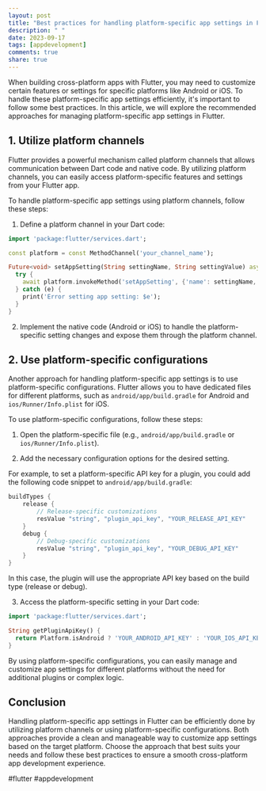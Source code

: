 ```yaml
---
layout: post
title: "Best practices for handling platform-specific app settings in Flutter."
description: " "
date: 2023-09-17
tags: [appdevelopment]
comments: true
share: true
---
```


When building cross-platform apps with Flutter, you may need to customize certain features or settings for specific platforms like Android or iOS. To handle these platform-specific app settings efficiently, it's important to follow some best practices. In this article, we will explore the recommended approaches for managing platform-specific app settings in Flutter.

## 1. Utilize platform channels

Flutter provides a powerful mechanism called platform channels that allows communication between Dart code and native code. By utilizing platform channels, you can easily access platform-specific features and settings from your Flutter app.

To handle platform-specific app settings using platform channels, follow these steps:

1. Define a platform channel in your Dart code:
```dart
import 'package:flutter/services.dart';

const platform = const MethodChannel('your_channel_name');

Future<void> setAppSetting(String settingName, String settingValue) async {
  try {
    await platform.invokeMethod('setAppSetting', {'name': settingName, 'value': settingValue});
  } catch (e) {
    print('Error setting app setting: $e');
  }
}
```

2. Implement the native code (Android or iOS) to handle the platform-specific setting changes and expose them through the platform channel.

## 2. Use platform-specific configurations

Another approach for handling platform-specific app settings is to use platform-specific configurations. Flutter allows you to have dedicated files for different platforms, such as `android/app/build.gradle` for Android and `ios/Runner/Info.plist` for iOS.

To use platform-specific configurations, follow these steps:

1. Open the platform-specific file (e.g., `android/app/build.gradle` or `ios/Runner/Info.plist`).

2. Add the necessary configuration options for the desired setting.

For example, to set a platform-specific API key for a plugin, you could add the following code snippet to `android/app/build.gradle`:
```groovy
buildTypes {
    release {
        // Release-specific customizations
        resValue "string", "plugin_api_key", "YOUR_RELEASE_API_KEY"
    }
    debug {
        // Debug-specific customizations
        resValue "string", "plugin_api_key", "YOUR_DEBUG_API_KEY"
    }
}
```
In this case, the plugin will use the appropriate API key based on the build type (release or debug).

3. Access the platform-specific setting in your Dart code:
```dart
import 'package:flutter/services.dart';

String getPluginApiKey() {
  return Platform.isAndroid ? 'YOUR_ANDROID_API_KEY' : 'YOUR_IOS_API_KEY';
}
```

By using platform-specific configurations, you can easily manage and customize app settings for different platforms without the need for additional plugins or complex logic.

## Conclusion

Handling platform-specific app settings in Flutter can be efficiently done by utilizing platform channels or using platform-specific configurations. Both approaches provide a clean and manageable way to customize app settings based on the target platform. Choose the approach that best suits your needs and follow these best practices to ensure a smooth cross-platform app development experience.

#flutter #appdevelopment